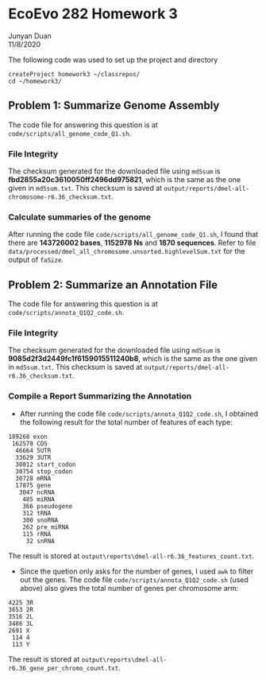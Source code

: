 # EcoEvo 282 Homework 3
Junyan Duan  
11/8/2020  

The following code was used to set up the project and directory

```
createProject homework3 ~/classrepos/     
cd ~/homework3/
```

## Problem 1: Summarize Genome Assembly
The code file for answering this question is at `code/scripts/all_genome_code_Q1.sh`. 
### File Integrity
The checksum generated for the downloaded file using `md5sum` is **fbd2855a20c3610050ff2496dd975821**, which is the same as the one given in `md5sum.txt`. This checksum is saved at `output/reports/dmel-all-chromosome-r6.36_checksum.txt`.
### Calculate summaries of the genome
After running the code file `code/scripts/all_genome_code_Q1.sh`, I found that there are **143726002 bases**, **1152978 Ns** and **1870 sequences**. Refer to file `data/processed/dmel_all_chromosome.unsorted.highlevelSum.txt` for the output of `faSize`.  
## Problem 2: Summarize an Annotation File
The code file for answering this question is at `code/scripts/annota_Q1Q2_code.sh`. 
### File Integrity
The checksum generated for the downloaded file using `md5sum` is
**9085d2f3d2449fc1f6159015511240b8**, which is the same as the one given in `md5sum.txt`. This checksum is saved at `output/reports/dmel-all-r6.36_checksum.txt`.
### Compile a Report Summarizing the Annotation
* After running the code file `code/scripts/annota_Q1Q2_code.sh`, I obtained the following result for the total number of features of each type: 

```
189268 exon
 162578 CDS
  46664 5UTR
  33629 3UTR
  30812 start_codon
  30754 stop_codon
  30728 mRNA
  17875 gene
   3047 ncRNA
    485 miRNA
    366 pseudogene
    312 tRNA
    300 snoRNA
    262 pre_miRNA
    115 rRNA
     32 snRNA
```
The result is stored at `output\reports\dmel-all-r6.36_features_count.txt`.  

* Since the quetion only asks for the number of genes, I used `awk` to filter out the genes. The code file `code/scripts/annota_Q1Q2_code.sh` (used above) also gives the total number of genes per chromosome arm:

```
4225 3R
3653 2R
3516 2L
3486 3L
2691 X
 114 4
 113 Y
```
The result is stored at `output\reports\dmel-all-r6.36_gene_per_chromo_count.txt`.  

